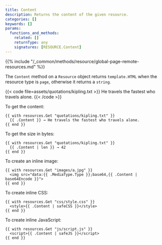 ```yaml
---
title: Content
description: Returns the content of the given resource.
categories: []
keywords: []
params:
  functions_and_methods:
    related: []
    returnType: any
    signatures: [RESOURCE.Content]
---
```


{{% include "/_common/methods/resource/global-page-remote-resources.md" %}}

The `Content` method on a `Resource` object returns `template.HTML` when the resource type is `page`, otherwise it returns a `string`.

[resource type]: /methods/resource/resourcetype/

{{< code file=assets/quotations/kipling.txt >}}
He travels the fastest who travels alone.
{{< /code >}}

To get the content:

```go-html-template
{{ with resources.Get "quotations/kipling.txt" }}
  {{ .Content }} → He travels the fastest who travels alone.
{{ end }}
```

To get the size in bytes:

```go-html-template
{{ with resources.Get "quotations/kipling.txt" }}
  {{ .Content | len }} → 42
{{ end }}
```

To create an inline image:

```go-html-template
{{ with resources.Get "images/a.jpg" }}
  <img src="data:{{ .MediaType.Type }};base64,{{ .Content | base64Encode }}">
{{ end }}
```

To create inline CSS:

```go-html-template
{{ with resources.Get "css/style.css" }}
  <style>{{ .Content | safeCSS }}</style>
{{ end }}
```

To create inline JavaScript:

```go-html-template
{{ with resources.Get "js/script.js" }}
  <script>{{ .Content | safeJS }}</script>
{{ end }}
```
